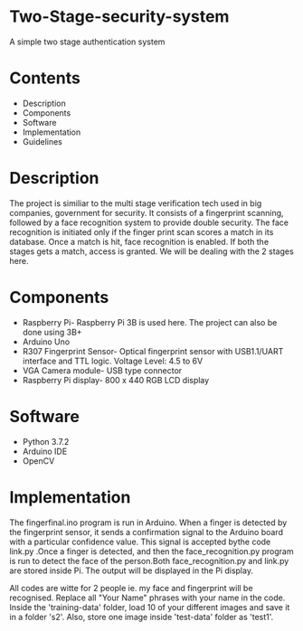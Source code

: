 # Two-Stage-security-system
A simple two stage authentication system 
# Contents
- Description
- Components
- Software
- Implementation
- Guidelines
# Description
The project is similiar to the multi stage verification tech used in big companies, government for security. It consists of a fingerprint scanning, followed by a face recognition system to provide double security. The face recognition is initiated only if the finger print scan scores a match in its database. Once a match is hit, face recognition is enabled. If both the stages gets a match, access is granted. We will be dealing with the 2 stages here.
# Components
- Raspberry Pi-
Raspberry Pi 3B is used here. The project can also be done using 3B+ 
- Arduino Uno
- R307 Fingerprint Sensor-
Optical fingerprint sensor with USB1.1/UART interface and TTL logic.
Voltage Level: 4.5 to 6V
- VGA Camera module- 
USB type connector
- Raspberry Pi display- 800 x 440 RGB LCD display
# Software
- Python 3.7.2
- Arduino IDE
- OpenCV
# Implementation
The fingerfinal.ino program is run in Arduino. When a finger is detected by the fingerprint sensor, it sends a confirmation signal to the Arduino board with a particular confidence value. This signal is accepted bythe code link.py .Once a finger is detected, and then the face_recognition.py program is run to detect the face of the person.Both face_recognition.py and link.py are stored inside Pi. The output will be displayed in the Pi display.

All codes are witte for 2 people ie. my face and fingerprint will be recognised. Replace all "Your Name" phrases with your name in the code. Inside the 'training-data' folder, load 10 of your different images and save it in a folder 's2'. Also, store one image  inside 'test-data' folder as 'test1'. 
